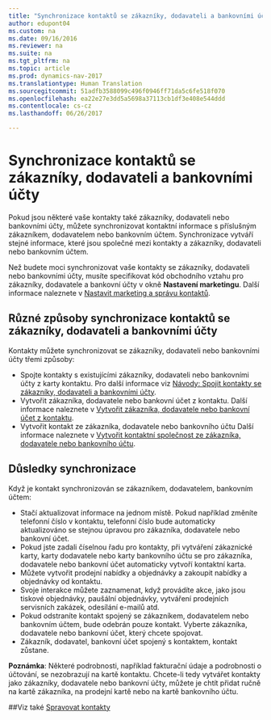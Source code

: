 ```yaml
---
title: "Synchronizace kontaktů se zákazníky, dodavateli a bankovními účty"
author: edupont04
ms.custom: na
ms.date: 09/16/2016
ms.reviewer: na
ms.suite: na
ms.tgt_pltfrm: na
ms.topic: article
ms.prod: dynamics-nav-2017
ms.translationtype: Human Translation
ms.sourcegitcommit: 51adfb3588099c496f0946ff71da5c6fe518f070
ms.openlocfilehash: ea22e27e3dd5a5698a37113cb1df3e408e544ddd
ms.contentlocale: cs-cz
ms.lasthandoff: 06/26/2017

---
```

# <a name="synchronizing-contacts-with-customers-vendors-and-bank-accounts"></a>Synchronizace kontaktů se zákazníky, dodavateli a bankovními účty
Pokud jsou některé vaše kontakty také zákazníky, dodavateli nebo bankovními účty, můžete synchronizovat kontaktní informace s příslušným zákazníkem, dodavatelem nebo bankovním účtem. Synchronizace vytváří stejné informace, které jsou společné mezi kontakty a zákazníky, dodavateli nebo bankovním účtem.  

Než budete moci synchronizovat vaše kontakty se zákazníky, dodavateli nebo bankovními účty, musíte specifikovat kód obchodního vztahu pro zákazníky, dodavatele a bankovní účty v okně **Nastavení marketingu**. Další informace naleznete v [Nastavit marketing a správu kontaktů](marketing-setup-marketing.md).

## <a name="different-ways-to-synchronize-contacts-with-customers-vendors-and-bank-accounts"></a>Různé způsoby synchronizace kontaktů se zákazníky, dodavateli a bankovními účty
Kontakty můžete synchronizovat se zákazníky, dodavateli nebo bankovními účty třemi způsoby:

* Spojte kontakty s existujícími zákazníky, dodavateli nebo bankovními účty z karty kontaktu. Pro další informace viz [Návody: Spojit kontakty se zákazníky, dodavateli a bankovními účty](marketing-how-link-contact.md).
* Vytvořit zákazníka, dodavatele nebo bankovní účet z kontaktu. Další informace naleznete v [Vytvořit zákazníka, dodavatele nebo bankovní účet z kontaktu](marketing-how-create-contacts-new-customers-vendors-bank-accounts.md).
*  Vytvořit kontakt ze zákazníka, dodavatele nebo bankovního účtu Další informace naleznete v [Vytvořit kontaktní společnost ze zákazníka, dodavatele nebo bankovního účtu](marketing-how-create-contact-companies.md).

## <a name="consequences-of-synchronization"></a>Důsledky synchronizace
Když je kontakt synchronizován se zákazníkem, dodavatelem, bankovním účtem:

* Stačí aktualizovat informace na jednom místě. Pokud například změníte telefonní číslo v kontaktu, telefonní číslo bude automaticky aktualizováno se stejnou úpravou pro zákazníka, dodavatele nebo bankovní účet.
* Pokud jste zadali číselnou řadu pro kontakty, při vytváření zákaznické karty, karty dodavatele nebo karty bankovního účtu se pro zákazníka, dodavatele nebo bankovní účet automaticky vytvoří kontaktní karta.
* Můžete vytvořit prodejní nabídky a objednávky a zakoupit nabídky a objednávky od kontaktu.
*  Svoje interakce můžete zaznamenat, když provádíte akce, jako jsou tiskové objednávky, paušální objednávky, vytváření prodejních servisních zakázek, odesílání e-mailů atd.
* Pokud odstraníte kontakt spojený se zákazníkem, dodavatelem nebo bankovním účtem, bude odebrán pouze kontakt. Vyberte zákazníka, dodavatele nebo bankovní účet, který chcete spojovat.
* Zákazník, dodavatel, bankovní účet spojený s kontaktem, kontakt zůstane.

**Poznámka**: Některé podrobnosti, například fakturační údaje a podrobnosti o účtování, se nezobrazují na kartě kontaktu. Chcete-li tedy vytvářet kontakty jako zákazníky, dodavatele nebo bankovní účty, můžete je chtít přidat ručně na kartě zákazníka, na prodejní kartě nebo na kartě bankovního účtu.

##<a name="see-also"></a>Viz také
[Spravovat kontakty](marketing-contacts.md)

